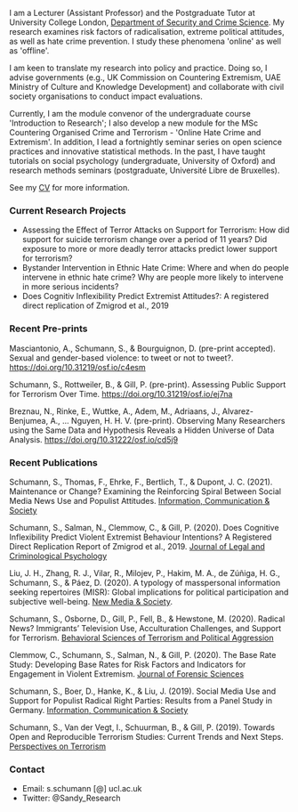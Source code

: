 I am a Lecturer (Assistant Professor) and the Postgraduate Tutor at University College London, [Department of Security and Crime Science](http://www.ucl.ac.uk/jill-dando-institute). My research examines risk factors of radicalisation, extreme political attitudes, as well as hate crime prevention. I study these phenomena 'online' as well as 'offline'. 

I am keen to translate my research into policy and practice. Doing so, I advise governments (e.g., UK Commission on Countering Extremism, UAE Ministry of Culture and Knowledge Development) and collaborate with civil society organisations to conduct impact evaluations.

Currently, I am the module convenor of the undergraduate course 'Introduction to Research'; I also develop a new module for the MSc Countering Organised Crime and Terrorism - 'Online Hate Crime and Extremism'. In addition, I lead a fortnightly seminar series on open science practices and innovative statistical methods. In the past, I have taught tutorials on social psychology (undergraduate, University of Oxford) and research methods seminars (postgraduate, Université Libre de Bruxelles).

See my [CV](https://github.com/sandyschumann/sandyschumann.github.io/blob/master/CV%20Sandy%20Schumann%20June%202021.pdf) for more information.




### Current Research Projects

* Assessing the Effect of Terror Attacks on Support for Terrorism: How did support for suicide terrorism change over a period of 11 years? Did exposure to more or more deadly terror attacks predict lower support for terrorism?
* Bystander Intervention in Ethnic Hate Crime: Where and when do people intervene in ethnic hate crime? Why are people more likely to intervene in more serious incidents? 
* Does Cognitiv Inflexibility Predict Extremist Attitudes?: A registered direct replication of Zmigrod et al., 2019 


### Recent Pre-prints

Masciantonio, A., Schumann, S., & Bourguignon, D. (pre-print accepted). Sexual and gender-based violence: to tweet or not to tweet?. https://doi.org/10.31219/osf.io/c4esm

Schumann, S., Rottweiler, B., & Gill, P. (pre-print). Assessing Public Support for Terrorism Over Time. https://doi.org/10.31219/osf.io/ej7na

Breznau, N., Rinke, E., Wuttke, A., Adem, M., Adriaans, J., Alvarez-Benjumea, A., … Nguyen, H. H. V. (pre-print). Observing Many Researchers using the Same Data and Hypothesis Reveals a Hidden Universe of Data Analysis. https://doi.org/10.31222/osf.io/cd5j9

### Recent Publications

Schumann, S., Thomas, F., Ehrke, F., Bertlich, T., & Dupont, J. C. (2021). Maintenance or Change? Examining the Reinforcing Spiral Between Social Media News Use and Populist Attitudes. [Information, Communication & Society](https://doi.org/10.31219/osf.io/b2yt9)

Schumann, S., Salman, N., Clemmow, C., & Gill, P. (2020). Does Cognitive Inflexibility Predict Violent Extremist Behaviour Intentions? A Registered Direct Replication Report of Zmigrod et al., 2019. [Journal of Legal and Criminological Psychology](https://bpspsychub.onlinelibrary.wiley.com/doi/abs/10.1111/lcrp.12186)

Liu, J. H., Zhang, R. J., Vilar, R., Milojev, P., Hakim, M. A., de Zúñiga, H. G., Schumann, S., & Páez, D. (2020). A typology of masspersonal information seeking repertoires (MISR): Global implications for political participation and subjective well-being. [New Media & Society](https://journals.sagepub.com/doi/full/10.1177/1461444820932556).

Schumann, S., Osborne, D., Gill, P., Fell, B., & Hewstone, M. (2020). Radical News? Immigrants’ Television Use, Acculturation Challenges, and Support for Terrorism. [Behavioral Sciences of Terrorism and Political Aggression](https://www.tandfonline.com/doi/full/10.1080/19434472.2020.1779782)

Clemmow, C., Schumann, S., Salman, N., & Gill, P. (2020). The Base Rate Study: Developing Base Rates for Risk Factors and Indicators for Engagement in Violent Extremism. [Journal of Forensic Sciences](https://onlinelibrary.wiley.com/doi/full/10.1111/1556-4029.14282)

Schumann, S., Boer, D., Hanke, K., & Liu, J. (2019). Social Media Use and Support for Populist Radical Right Parties: Results from a Panel Study in Germany. [Information, Communication & Society](https://www.tandfonline.com/doi/full/10.1080/1369118X.2019.1668455#.XZnMYuuxMSw.twitter)

Schumann, S., Van der Vegt, I., Schuurman, B., & Gill, P. (2019). Towards Open and Reproducible Terrorism Studies: Current Trends and Next Steps. [Perspectives on Terrorism](https://www.universiteitleiden.nl/binaries/content/assets/customsites/perspectives-on-terrorism/2019/issue-5/4--schumann-et-al..pdf)


### Contact
* Email: s.schumann [@] ucl.ac.uk
* Twitter: @Sandy_Research
